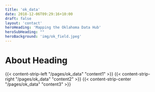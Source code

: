 ```yaml
---
title: 'ok_data'
date: 2018-12-06T09:29:16+10:00
draft: false
layout: 'contact'
heroHeading: 'Mapping the Oklahoma Data Hub'
heroSubHeading: ""
heroBackground: 'img/ok_field.jpeg'
---
```


# About Heading

{{< content-strip-left "/pages/ok_data" "content1" >}}
{{< content-strip-right "/pages/ok_data" "content2" >}}
{{< content-strip-center "/pages/ok_data" "content3" >}}
